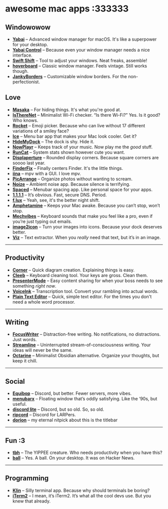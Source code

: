 # awesome mac apps :333333

## Windowowow
- **[Yabai](https://github.com/koekeishiya/yabai)** – Advanced window manager for macOS. It's like a superpower for your desktop.
- **[Yabai Control](https://github.com/LoopyLucy/Yabai-Control-Bar)** – Because even your window manager needs a nice interface.
- **[Swift Shift](https://github.com/pablopunk/SwiftShift)** – Tool to adjust your windows. Neat freaks, assemble!
- **[hoverboard](https://github.com/elslooo/hoverboard)** – Classic window manager. Feels vintage. Still works though.
- **[JankyBorders](https://github.com/FelixKratz/JankyBorders)** – Customizable window borders. For the non-perfectionist.

## Love
- **[Masaka](https://github.com/xiaohk/Masaka)** – For hiding things. It's what you're good at.
- **[IsThereNet](https://lowtechguys.com/istherenet/)** – Minimalist Wi-Fi checker. “Is there Wi-Fi?” Yes. Is it good? Who knows.
- **[Rocket](https://matthewpalmer.net/rocket/)** – Emoji picker. Because who can live without 17 different variations of a smiley face?
- **[Ice](https://icemenubar.app/)** – Menu bar app that makes your Mac look cooler. Get it?
- **[HideMyDock](https://github.com/a1usha/HideMyDock)** – The dock is shy. Hide it.
- **[NowPlayr](https://github.com/CozyBrian/NowPlayr)** – Keeps track of your music. Now play me the *good* stuff.
- **[RunCat](https://kyome.io/runcat/)** – System stats shown however cute you want. 
- **[Displaperture](https://manytricks.com/displaperture/)** – Rounded display corners. Because square corners are soooo last year.
- **[FinderFix](https://github.com/synappser/FinderFix)** – Finally centers Finder. It's the little things.
- **[iina](https://iina.io/)** – mpv with a GUI. I love mpv.
- **[PicArrange](https://visual-computing.com/projects/picarrange)** – Organize photos without wanting to scream.
- **[Noize](https://mynoize.app/)** – Ambient noise app. Because silence is terrifying.
- **[Spaced](https://sindresorhus.com/spaced)** – Menubar spacing app. Like personal space for your apps.
- **[1.1.1.1](https://1.1.1.1/)** – It’s obvious. Fast, secure DNS. Period.
- **[f.lux](https://justgetflux.com/)** – Yeah, see, it's the better night shift.
- **[Amphetamine](https://apps.apple.com/us/app/amphetamine/id937984704?mt=12)** – Keeps your Mac awake. Because you can’t stop, won’t stop.
- **[Mechvibes](https://mechvibes.com/)** – Keyboard sounds that make you feel like a pro, even if you’re just typing out emails.
- **[image2icon](https://img2icnsapp.com/)** – Turn your images into icons. Because your dock deserves better.
- **[Viz](https://github.com/alienator88/Viz)** – Text extractor. When you *really* need that text, but it’s in an image.

---

## Productivity
- **[Corner](https://github.com/mori-ahk/Corner)** – Quick diagram creation. Explaining things is easy.
- **[Cleeb](https://github.com/eliseomartelli/Cleeb)** – Keyboard cleaning tool. Your keys are gross. Clean them.
- **[PresenterMode](https://github.com/benjones/presenterMode)** – Easy content sharing for when your boss needs to see something *right now*.
- **[VoiceInk](https://github.com/Beingpax/VoiceInk/tree/v0.17)** – Transcription tool. Convert your rambling into actual words.
- **[Plain Text Editor](https://sindresorhus.com/plain-text-editor)** – Quick, simple text editor. For the times you don't need a whole word processor.

---

## Writing
- **[FocusWriter](https://focuswriter.en.softonic.com/mac)** – Distraction-free writing. No notifications, no distractions. Just words.
- **[Streamline](https://getstreamline.app/)** – Uninterrupted stream-of-consciousness writing. Your ideas will never be the same.
- **[Octarine](https://octarine.app/)** – Minimalist Obsidian alternative. Organize your thoughts, but keep it chill.

---

## Social
- **[Equibop](https://github.com/Equicord/Equibop)** – Discord, but better. Fewer servers, more vibes.
- **[menubarx](https://menubarx.app/)** – Floating window that’s oddly satisfying. Like the ‘90s, but useful.
- **[discord lite](https://github.com/dosdude1/discord-lite)** – Discord, but so old. So, so old.
- **[ripcord](https://cancel.fm/ripcord/)** – Discord for LARPers.
- **[dorion](https://github.com/SpikeHD/Dorion)** – my eternal nitpick about this is the titlebar

---

## Fun :3
- **[tbh](https://github.com/artifishvr/tbhdesktop)** – The YIPPEE creature. Who needs productivity when you have this?
- **[ball](https://github.com/nate-parrott/ball)** – Yes. A ball. On your desktop. It was on Hacker News.

---

## Programming
- **[Klin](https://github.com/freethinkel/klin-terminal)** – Silly terminal app. Because why should terminals be boring?
- **[iTerm2](https://iterm2.com/)** – I mean, it’s iTerm2. It’s what all the cool devs use. But you knew that already.
